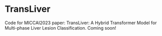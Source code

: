 # TransLiver
Code for MICCAI2023 paper:  TransLiver: A Hybrid Transformer Model for Multi-phase Liver Lesion Classification.
Coming soon!
